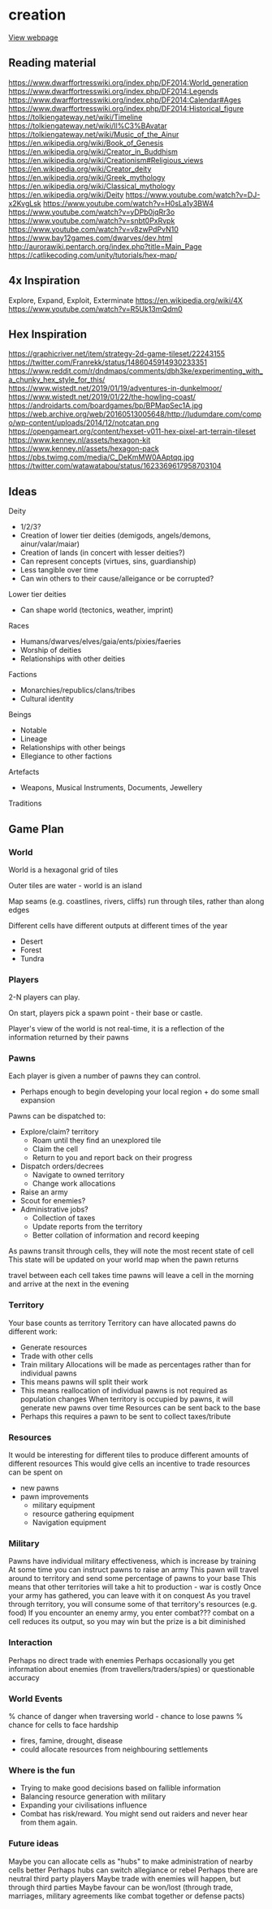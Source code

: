 # creation

[View webpage](https://bencoveney.com/creation/)

## Reading material

https://www.dwarffortresswiki.org/index.php/DF2014:World_generation
https://www.dwarffortresswiki.org/index.php/DF2014:Legends
https://www.dwarffortresswiki.org/index.php/DF2014:Calendar#Ages
https://www.dwarffortresswiki.org/index.php/DF2014:Historical_figure
https://tolkiengateway.net/wiki/Timeline
https://tolkiengateway.net/wiki/Il%C3%BAvatar
https://tolkiengateway.net/wiki/Music_of_the_Ainur
https://en.wikipedia.org/wiki/Book_of_Genesis
https://en.wikipedia.org/wiki/Creator_in_Buddhism
https://en.wikipedia.org/wiki/Creationism#Religious_views
https://en.wikipedia.org/wiki/Creator_deity
https://en.wikipedia.org/wiki/Greek_mythology
https://en.wikipedia.org/wiki/Classical_mythology
https://en.wikipedia.org/wiki/Deity
https://www.youtube.com/watch?v=DJ-x2KvgLsk
https://www.youtube.com/watch?v=H0sLa1y3BW4
https://www.youtube.com/watch?v=yDPb0jqRr3o
https://www.youtube.com/watch?v=snbt0PxRvpk
https://www.youtube.com/watch?v=v8zwPdPvN10
https://www.bay12games.com/dwarves/dev.html
http://aurorawiki.pentarch.org/index.php?title=Main_Page
https://catlikecoding.com/unity/tutorials/hex-map/

## 4x Inspiration

Explore, Expand, Exploit, Exterminate
https://en.wikipedia.org/wiki/4X
https://www.youtube.com/watch?v=R5Uk13mQdm0

## Hex Inspiration

https://graphicriver.net/item/strategy-2d-game-tileset/22243155
https://twitter.com/Franrekk/status/1486045914930233351
https://www.reddit.com/r/dndmaps/comments/dbh3ke/experimenting_with_a_chunky_hex_style_for_this/
https://www.wistedt.net/2019/01/19/adventures-in-dunkelmoor/
https://www.wistedt.net/2019/01/22/the-howling-coast/
https://androidarts.com/boardgames/bp/BPMapSec1A.jpg
https://web.archive.org/web/20160513005648/http://ludumdare.com/compo/wp-content/uploads/2014/12/notcatan.png
https://opengameart.org/content/hexset-v011-hex-pixel-art-terrain-tileset
https://www.kenney.nl/assets/hexagon-kit
https://www.kenney.nl/assets/hexagon-pack
https://pbs.twimg.com/media/C_DeKmMW0AAptqq.jpg
https://twitter.com/watawatabou/status/1623369617958703104

## Ideas

Deity

- 1/2/3?
- Creation of lower tier deities (demigods, angels/demons, ainur/valar/maiar)
- Creation of lands (in concert with lesser deities?)
- Can represent concepts (virtues, sins, guardianship)
- Less tangible over time
- Can win others to their cause/alleigance or be corrupted?

Lower tier deities

- Can shape world (tectonics, weather, imprint)

Races

- Humans/dwarves/elves/gaia/ents/pixies/faeries
- Worship of deities
- Relationships with other deities

Factions

- Monarchies/republics/clans/tribes
- Cultural identity

Beings

- Notable
- Lineage
- Relationships with other beings
- Ellegiance to other factions

Artefacts

- Weapons, Musical Instruments, Documents, Jewellery

Traditions

## Game Plan

### World

World is a hexagonal grid of tiles

Outer tiles are water - world is an island

Map seams (e.g. coastlines, rivers, cliffs) run through tiles, rather than along edges

Different cells have different outputs at different times of the year

- Desert
- Forest
- Tundra

### Players

2-N players can play.

On start, players pick a spawn point - their base or castle.

Player's view of the world is not real-time, it is a reflection of the information returned by their pawns

### Pawns

Each player is given a number of pawns they can control.

- Perhaps enough to begin developing your local region + do some small expansion

Pawns can be dispatched to:

- Explore/claim? territory
  - Roam until they find an unexplored tile
  - Claim the cell
  - Return to you and report back on their progress
- Dispatch orders/decrees
  - Navigate to owned territory
  - Change work allocations
- Raise an army
- Scout for enemies?
- Administrative jobs?
  - Collection of taxes
  - Update reports from the territory
  - Better collation of information and record keeping

As pawns transit through cells, they will note the most recent state of cell
This state will be updated on your world map when the pawn returns

travel between each cell takes time
pawns will leave a cell in the morning and arrive at the next in the evening

### Territory

Your base counts as territory
Territory can have allocated pawns do different work:

- Generate resources
- Trade with other cells
- Train military
  Allocations will be made as percentages rather than for individual pawns
- This means pawns will split their work
- This means reallocation of individual pawns is not required as population changes
  When territory is occupied by pawns, it will generate new pawns over time
  Resources can be sent back to the base
- Perhaps this requires a pawn to be sent to collect taxes/tribute

### Resources

It would be interesting for different tiles to produce different amounts of different resources
This would give cells an incentive to trade
resources can be spent on

- new pawns
- pawn improvements
  - military equipment
  - resource gathering equipment
  - Navigation equipment

### Military

Pawns have individual military effectiveness, which is increase by training
At some time you can instruct pawns to raise an army
This pawn will travel around to territory and send some percentage of pawns to your base
This means that other territories will take a hit to production - war is costly
Once your army has gathered, you can leave with it on conquest
As you travel through territory, you will consume some of that territory's resources (e.g. food)
If you encounter an enemy army, you enter combat???
combat on a cell reduces its output, so you may win but the prize is a bit diminished

### Interaction

Perhaps no direct trade with enemies
Perhaps occasionally you get information about enemies (from travellers/traders/spies) or questionable accuracy

### World Events

% chance of danger when traversing world - chance to lose pawns
% chance for cells to face hardship

- fires, famine, drought, disease
- could allocate resources from neighbouring settlements

### Where is the fun

- Trying to make good decisions based on fallible information
- Balancing resource generation with military
- Expanding your civilisations influence
- Combat has risk/reward. You might send out raiders and never hear from them again.

### Future ideas

Maybe you can allocate cells as "hubs" to make administration of nearby cells better
Perhaps hubs can switch allegiance or rebel
Perhaps there are neutral third party players
Maybe trade with enemies will happen, but through third parties
Maybe favour can be won/lost (through trade, marriages, military agreements like combat together or defense pacts)
